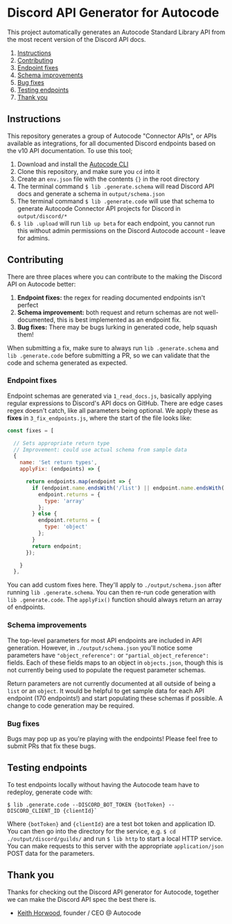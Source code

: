 # Discord API Generator for Autocode

This project automatically generates an Autocode Standard Library API from the
most recent version of the Discord API docs.

1. [Instructions](#instructions)
2. [Contributing](#contributing)
  1. [Endpoint fixes](#endpoint-fixes)
  2. [Schema improvements](#schema-improvements)
  3. [Bug fixes](#bug-fixes)
3. [Testing endpoints](#testing-endpoints)
4. [Thank you](#thank-you)

## Instructions

This repository generates a group of Autocode "Connector APIs", or APIs
available as integrations, for all documented Discord endpoints based on the
v10 API documentation. To use this tool;

1. Download and install the [Autocode CLI](https://github.com/acode/cli)
2. Clone this repository, and make sure you `cd` into it
3. Create an `env.json` file with the contents `{}` in the root directory
4. The terminal command `$ lib .generate.schema` will read Discord API docs and
  generate a schema in `output/schema.json`
5. The terminal command `$ lib .generate.code` will use that schema to generate
  Autocode Connector API projects for Discord in `output/discord/*`
6. `$ lib .upload` will run `lib up beta` for each endpoint, you cannot run this
  without admin permissions on the Discord Autocode account - leave for admins.

## Contributing

There are three places where you can contribute to the making the Discord API
on Autocode better:

1. **Endpoint fixes:** the regex for reading documented endpoints isn't perfect
2. **Schema improvement:** both request and return schemas are not well-documented,
  this is best implemented as an endpoint fix.
3. **Bug fixes:** There may be bugs lurking in generated code, help squash them!

When submitting a fix, make sure to always run `lib .generate.schema` and
`lib .generate.code` before submitting a PR, so we can validate that the code
and schema generated as expected.

### Endpoint fixes

Endpoint schemas are generated via `1_read_docs.js`, basically applying regular
expressions to Discord's API docs on GitHub. There are edge cases regex doesn't
catch, like all parameters being optional. We apply these as **fixes** in
`3_fix_endpoints.js`, where the start of the file looks like:

```javascript
const fixes = [

  // Sets appropriate return type
  // Improvement: could use actual schema from sample data
  {
    name: 'Set return types',
    applyFix: (endpoints) => {

      return endpoints.map(endpoint => {
        if (endpoint.name.endsWith('/list') || endpoint.name.endsWith('/search')) {
          endpoint.returns = {
            type: 'array'
          };
        } else {
          endpoint.returns = {
            type: 'object'
          };
        }
        return endpoint;
      });

    }
  },
```

You can add custom fixes here. They'll apply to `./output/schema.json` after
running `lib .generate.schema`. You can then re-run code generation with
`lib .generate.code`. The `applyFix()` function should always return an array
of endpoints.

### Schema improvements

The top-level parameters for most API endpoints are included in API generation.
However, in `./output/schema.json` you'll notice some parameters have
`"object_reference":` or `"partial_object_reference":` fields. Each of these
fields maps to an object in `objects.json`, though this is not currently
being used to populate the request parameter schemas.

Return parameters are not currently documented at all outside of being a
`list` or an `object`. It would be helpful to get sample data for each API
endpoint (170 endpoints!) and start populating these schemas if possible. A
change to code generation may be required.

### Bug fixes

Bugs may pop up as you're playing with the endpoints! Please feel free to submit
PRs that fix these bugs.

## Testing endpoints

To test endpoints locally without having the Autocode team have to redeploy,
generate code with:

```
$ lib .generate.code --DISCORD_BOT_TOKEN {botToken} --DISCORD_CLIENT_ID {clientId}`
```

Where `{botToken}` and `{clientId}` are a test bot token and application ID.
You can then go into the directory for the service, e.g. `$ cd ./output/discord/guilds/`
and run `$ lib http` to start a local HTTP service. You can make requests
to this server with the appropriate `application/json` POST data for the parameters.

## Thank you

Thanks for checking out the Discord API generator for Autocode, together we can
make the Discord API spec the best there is.

- [Keith Horwood](https://twitter.com/keithwhor), founder / CEO @ Autocode
